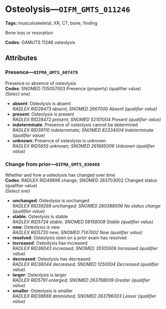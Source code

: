 # Osteolysis—`OIFM_GMTS_011246`

**Tags:** musculoskeletal, XR, CT, bone, finding

Bone loss or resorption

**Codes:** GAMUTS 11246 osteolysis

## Attributes

### Presence—`OIFMA_GMTS_607479`

Presence or absence of osteolysis  
**Codes**: SNOMED 705057003 Presence (property) (qualifier value)  
*(Select one)*

- **absent**: Osteolysis is absent  
_RADLEX RID28473 absent; SNOMED 2667000 Absent (qualifier value)_
- **present**: Osteolysis is present  
_RADLEX RID28472 present; SNOMED 52101004 Present (qualifier value)_
- **indeterminate**: Presence of osteolysis cannot be determined  
_RADLEX RID39110 indeterminate; SNOMED 82334004 Indeterminate (qualifier value)_
- **unknown**: Presence of osteolysis is unknown  
_RADLEX RID5655 unknown; SNOMED 261665006 Unknown (qualifier value)_

### Change from prior—`OIFMA_GMTS_030468`

Whether and how a osteolysis has changed over time  
**Codes**: RADLEX RID49896 change; SNOMED 263703002 Changed status (qualifier value)  
*(Select one)*

- **unchanged**: Osteolysis is unchanged  
_RADLEX RID39268 unchanged; SNOMED 260388006 No status change (qualifier value)_
- **stable**: Osteolysis is stable  
_RADLEX RID5734 stable; SNOMED 58158008 Stable (qualifier value)_
- **new**: Osteolysis is new  
_RADLEX RID5720 new; SNOMED 7147002 New (qualifier value)_
- **resolved**: Osteolysis seen on a prior exam has resolved  
- **increased**: Osteolysis has increased  
_RADLEX RID36043 increased; SNOMED 35105006 Increased (qualifier value)_
- **decreased**: Osteolysis has decreased  
_RADLEX RID36044 decreased; SNOMED 1250004 Decreased (qualifier value)_
- **larger**: Osteolysis is larger  
_RADLEX RID5791 enlarged; SNOMED 263768009 Greater (qualifier value)_
- **smaller**: Osteolysis is smaller  
_RADLEX RID38669 diminished; SNOMED 263796003 Lesser (qualifier value)_